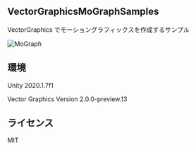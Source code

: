 VectorGraphicsMoGraphSamples
---

VectorGraphics でモーショングラフィックスを作成するサンプル

![MoGraph](https://raw.githubusercontent.com/wiki/gok11/VectorGraphicsMoGraphSamples/images/MoGraph.gif)

環境
---

Unity 2020.1.7f1

Vector Graphics Version 2.0.0-preview.13

ライセンス
---

MIT
